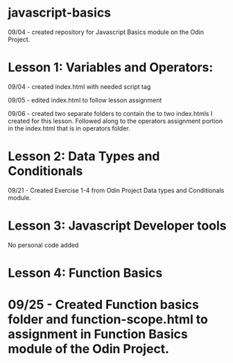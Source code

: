 # javascript-basics
<p>09/04 - created repository for Javascript Basics module on the Odin Project.</p>
<div> 
    <h1>Lesson 1: Variables and Operators:</h1>
    <p> 09/04 - created index.html with needed script tag</p>
    <p> 09/05 - edited index.html to follow lesson assignment</p>
    <p> 09/06 - created two separate folders to contain the to two index.htmls I created for this lesson. Followed along to the operators assignment portion in the index.html that is in operators folder.</p>
</div>
<div>
    <h1> Lesson 2: Data Types and Conditionals</h1>
    <p> 09/21 - Created Exercise 1-4 from Odin Project Data types and Conditionals module.<p>
</div>
<div>
    <h1> Lesson 3: Javascript Developer tools</h1>
    <p> No personal code added</p>
</div>
<div>
    <h1> Lesson 4: Function Basics<h1>
    <p> 09/25 - Created Function basics folder and function-scope.html to assignment in Function Basics module of the Odin Project.</p>
    </div>